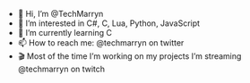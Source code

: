 - 👋 Hi, I’m @TechMarryn
- 👀 I’m interested in C#, C, Lua, Python, JavaScript
- 🌱 I’m currently learning C
- 📫 How to reach me: @techmarryn on twitter
- 🎬 Most of the time I’m working on my projects I’m streaming @techmarryn on twitch
